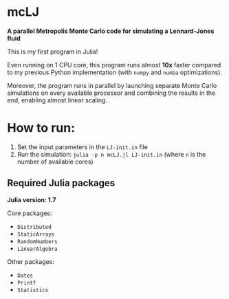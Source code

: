 # mcLJ
**A parallel Metropolis Monte Carlo code for simulating a Lennard-Jones fluid**

This is my first program in Julia!

Even running on 1 CPU core, this program runs almost **10x** faster compared to my previous Python implementation (with `numpy` and `numba` optimizations). 

Moreover, the program runs in parallel by launching separate Monte Carlo simulations on every available processor and combining the results in the end, enabling almost linear scaling.

# How to run:
1. Set the input parameters in the `LJ-init.in` file
2. Run the simulation: `julia -p n mcLJ.jl LJ-init.in` (where `n` is the number of available cores)

## Required Julia packages
**Julia version: 1.7**

Core packages:
- `Distributed`
- `StaticArrays`
- `RandomNumbers`
- `LinearAlgebra`

Other packages:
- `Dates`
- `Printf`
- `Statistics`
